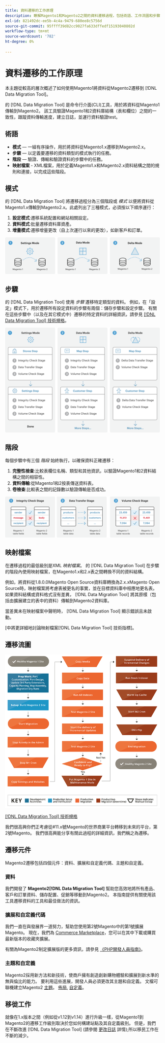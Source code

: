 ```yaml
---
title: 資料遷移的工作原理
description: 瞭解Magento1和Magento2之間的資料遷移過程，包括術語、工作流圖和步驟。
exl-id: 821492dc-ee5b-4c4a-9479-680ee8c5756d
source-git-commit: 95ffff39d82cc9027fa633dffedf15193040802d
workflow-type: tm+mt
source-wordcount: '782'
ht-degree: 0%

---
```


# 資料遷移的工作原理

本主題從較高的層次概述了如何使用Magento1將資料從Magento2遷移到 [!DNL Data Migration Tool]。

的 [!DNL Data Migration Tool] 是命令行介面(CLI)工具，用於將資料從Magento1傳輸到Magento2。 該工具驗證Magento1和2資料庫結構（表和欄位）之間的一致性，跟蹤資料傳輸進度，建立日誌，並運行資料驗證test。

## 術語

* **模式**  — 一組有序操作，用於將資料從Magento1.x遷移到Magento2.x。
* **步驟**  — 以定義要遷移的資料類型的模式執行的任務。
* **階段**  — 驗證、傳輸和驗證資料的步驟中的任務。
* **映射檔案** - XML檔案，用於定義Magento1.x和Magento2.x資料結構之間的規則和連接，以完成這些階段。

## 模式

的 [!DNL Data Migration Tool] 將遷移過程分為三個階段或 *模式* 以便將資料從Magento1.x傳輸到Magento2.x。此處列出了三種模式，必須按以下順序運行：

1. **設定模式**:遷移系統配置和網站相關設定。
1. **資料模式**:批量遷移資料庫資產。
1. **增量模式**:遷移增量更改（自上次運行以來的更改），如新客戶和訂單。

![遷移模式](../../assets/data-migration/MigrationModes2.png)

## 步驟

的 [!DNL Data Migration Tool] 使用 *步驟* 遷移特定類型的資料。 例如，在「設定」模式下，用於遷移所有設定資料的步驟有兩個：儲存步驟和設定步驟。 有關在這些步驟中（以及在其它模式中）遷移的特定資料的詳細資訊，請參見 [[!DNL Data Migration Tool] 技術規格](technical-specification.md)。

![遷移概述](../../assets/data-migration/MigrationOverview2.png)

## 階段

每個步驟中有三個 *階段* 始終執行，以確保資料正確遷移：

1. **完整性檢查**:比較表欄位名稱、類型和其他資訊，以驗證Magento1和2資料結構之間的相容性。
1. **資料傳輸**:從Magento1和2按表傳送資料表。
1. **卷檢查**:比較表之間的記錄數以驗證傳輸是否成功。

![遷移階段](../../assets/data-migration/MigrationSteps2.png)

## 映射檔案

在遷移過程的最低級別是XML *映射檔案*。 的 [!DNL Data Migration Tool] 在步驟的階段內使用映射檔案，在Magento1.x和2.x表之間轉換不同的資料結構。

例如，將資料從1.8.0.0Magento Open Source資料庫轉換為2.x.xMagento Open Source時，映射檔案將考慮表被更名的事實，並在目標資料庫中相應地更名表。 如果資料結構或資料格式沒有差異， [!DNL Data Migration Tool] 將其原樣（包括由擴展建立的表中的資料）傳輸到Magento2資料庫。

當差異未在映射檔案中聲明時， [!DNL Data Migration Tool] 顯示錯誤且未啟動。

[中將更詳細地討論映射檔案[!DNL Data Migration Tool] 技術指標]。

## 遷移流圖

![遷移流](../../assets/data-migration/migration_flow.png)

[[!DNL Data Migration Tool] 技術規格](technical-specification.md)

我們很高興你們正考慮從#11.x號Magento的世界商業平台轉移到未來的平台，第2號Magento。 我們很高興能分享有關此過程的詳細資訊，我們稱之為遷移。

## 遷移元件

Magento2遷移包括四個元件：資料、擴展和自定義代碼、主題和自定義。

### 資料

我們開發了 **Magento2[!DNL Data Migration Tool]** 幫助您高效地將所有產品、客戶和訂單資料、儲存配置、促銷等移動到Magento2。 本指南提供有關使用該工具遷移資料的工具和最佳做法的資訊。

### 擴展和自定義代碼

我們一直在與發展界一道努力，幫助您使用第2號Magento中的第1號擴展Magento。 現在，我們為 [Commerce Marketplace](https://marketplace.magento.com/)，您可以在其中下載或購買最新版本的收藏夾擴展。

有關為Magento2制定擴展版的更多資訊，請參見 [《PHP開發人員指南》](https://developer.adobe.com/commerce/php/development/)。

### 主題和自定義

Magento2採用新方法和新技術，使商戶擁有創造創新購物體驗和擴展到新水準的無與倫比的能力。 要利用這些進展，開發人員必須更改其主題和自定義。 文檔可聯機建立Magento2 [主題](https://developer.adobe.com/commerce/frontend-core/guide/themes/)。 [佈局](https://developer.adobe.com/commerce/frontend-core/guide/layouts/), [自定義](https://developer.adobe.com/commerce/frontend-core/guide/layouts/xml-manage/)。

## 移徙工作

就像在1.x版本之間（例如從v1.12到v1.14）進行升級一樣，從Magento1到Magento2的遷移工作級別取決於您如何構建站點及其自定義級別。
但是，我們在不斷改進 [!DNL Data Migration Tool] (請參閱 [更改日誌](https://github.com/magento/data-migration-tool/blob/2.3/CHANGELOG.md) 詳情);所以移民工作在不斷的減少。

